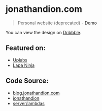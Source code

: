 # jonathandion.com

> Personal website (deprecated) - [Demo](https://uxh8pb.csb.app/)

You can view the design on [Dribbble](https://dribbble.com/shots/2814407-Personal-website).

## Featured on:

- [Uplabs](https://www.uplabs.com/posts/jonathan-dion-personal-website)
- [Lapa Ninja](https://t.co/50aTDYIBHb)

## Code Source:

- [blog.jonathandion.com](./src/blog.jonathandion.com/)
- [jonathandion](./src/jonathandion.com/)
- [server/lambdas](./src/lambdas/)
